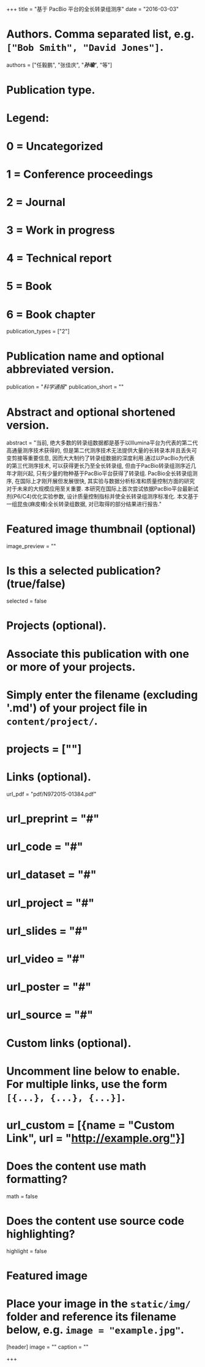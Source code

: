 +++
title = "基于 PacBio 平台的全长转录组测序"
date = "2016-03-03"

# Authors. Comma separated list, e.g. `["Bob Smith", "David Jones"]`.
authors = ["任毅鹏", "张佳庆", "***孙瑜***", "等"]

# Publication type.
# Legend:
# 0 = Uncategorized
# 1 = Conference proceedings
# 2 = Journal
# 3 = Work in progress
# 4 = Technical report
# 5 = Book
# 6 = Book chapter
publication_types = ["2"]

# Publication name and optional abbreviated version.
publication = "*科学通报*"
publication_short = ""

# Abstract and optional shortened version.
abstract = "当前, 绝大多数的转录组数据都是基于以Illumina平台为代表的第二代高通量测序技术获得的, 但是第二代测序技术无法提供大量的长转录本并且丢失可变剪接等重要信息, 因而大大制约了转录组数据的深度利用.通过以PacBio为代表的第三代测序技术, 可以获得更长乃至全长转录组, 但由于PacBio转录组测序近几年才刚兴起, 只有少量的物种基于PacBio平台获得了转录组. PacBio全长转录组测序, 在国际上才刚开展但发展很快, 其实验与数据分析标准和质量控制方面的研究对于未来的大规模应用至关重要. 本研究在国际上首次尝试依据PacBio平台最新试剂(P6/C4)优化实验参数, 设计质量控制指标并使全长转录组测序标准化. 本文基于一组昆虫(麻皮椿)全长转录组数据, 对已取得的部分结果进行报告."

# Featured image thumbnail (optional)
image_preview = ""

# Is this a selected publication? (true/false)
selected = false

# Projects (optional).
#   Associate this publication with one or more of your projects.
#   Simply enter the filename (excluding '.md') of your project file in `content/project/`.
# projects = [""]

# Links (optional).
url_pdf = "pdf/N972015-01384.pdf"
# url_preprint = "#"
# url_code = "#"
# url_dataset = "#"
# url_project = "#"
# url_slides = "#"
# url_video = "#"
# url_poster = "#"
# url_source = "#"

# Custom links (optional).
#   Uncomment line below to enable. For multiple links, use the form `[{...}, {...}, {...}]`.
# url_custom = [{name = "Custom Link", url = "http://example.org"}]

# Does the content use math formatting?
math = false

# Does the content use source code highlighting?
highlight = false

# Featured image
# Place your image in the `static/img/` folder and reference its filename below, e.g. `image = "example.jpg"`.
[header]
image = ""
caption = ""

+++
